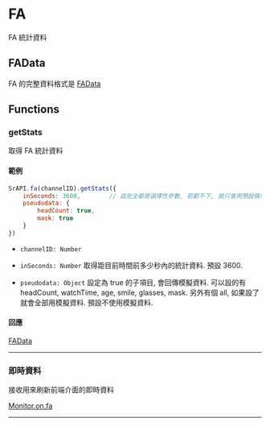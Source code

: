 # FA

FA 統計資料

## FAData

FA 的完整資料格式是 [FAData](https://github.com/Org08/sdb-nexus/blob/master/docs/API/SrAPI/FAData.md)

## Functions

### getStats

取得 FA 統計資料

#### 範例

```javascript
SrAPI.fa(channelID).getStats({
    inSeconds: 3600,        // 這些全都是選擇性參數, 若都不下, 就只會用預設條件查   
    pseudodata: {
        headCount: true,
        mask: true
    }
})
```

- `channelID: Number`

- `inSeconds: Number` 取得距目前時間前多少秒內的統計資料. 預設 3600.

- `pseudodata: Object` 設定為 true 的子項目, 會回傳模擬資料. 可以設的有 headCount, watchTime, age, smile, glasses, mask. 另外有個 all, 如果設了就會全部用模擬資料. 預設不使用模擬資料.


#### 回應

[FAData](https://github.com/Org08/sdb-nexus/blob/master/docs/API/SrAPI/FAData.md)

---

### 即時資料

接收用來刷新前端介面的即時資料

[Monitor.on.fa](https://github.com/Org08/sdb-nexus/blob/master/docs/API/SrAPI/Monitor.md#fa)

---
